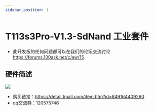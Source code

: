 ```yaml
---
sidebar_position: 1
---
```

# T113s3Pro-V1.3-SdNand 工业套件

* 此开发板的任何问题都可以在我们的论坛交流讨论 https://forums.100ask.net/c/aw/15 

## 硬件简述

![](images/T113s3ProV1.3SdNand.png)

- 购买链接：https://detail.tmall.com/item.htm?id=849164409290
- qq交流群：120575746